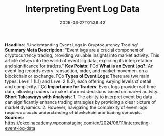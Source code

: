 ﻿---
title: "Interpreting Event Log Data"
date: "2025-08-27T01:36:42"
category: "Markets"
summary: ""
slug: "interpreting event log data"
source_urls:
  - "https://okcoinacademy.wpcomstaging.com/en/2024/06/11/interpreting-event-log-data"
seo:
  title: "Interpreting Event Log Data | Hash n Hedge"
  description: ""
  keywords: ["news", "markets", "brief"]
---
**Headline:** "Understanding Event Logs in Cryptocurrency Trading"  **Summary Meta Description:** "Event logs are a crucial component of cryptocurrency trading, providing valuable insights into market activity. This article delves into the world of event log data, exploring its interpretation and significance for traders."  **Key Points:**  ΓÇó **What is an Event Log?**: An event log records every transaction, order, and market movement on a blockchain or exchange. ΓÇó **Types of Event Logs**: There are two main types: Level 1 (L1) and Level 2 (L2), each offering varying levels of detail and complexity. ΓÇó **Importance for Traders**: Event logs provide real-time data, allowing traders to make informed decisions based on market activity.  **Short Takeaways with Analysis:**  1. The ability to interpret event log data can significantly enhance trading strategies by providing a clear picture of market dynamics. 2. However, navigating the complexity of event logs requires a basic understanding of blockchain and trading concepts.  **Sources:**  https://okcoinacademy.wpcomstaging.com/en/2024/06/11/interpreting-event-log-data 
